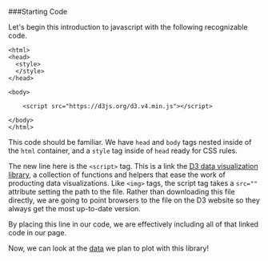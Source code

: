 ###Starting Code

Let's begin this introduction to javascript with the following recognizable code.

```
<html>
<head>
  <style> 
  </style>
</head>

<body>

	<script src="https://d3js.org/d3.v4.min.js"></script>
  
</body>
</html>

```

This code should be familiar. We have `head` and `body` tags nested inside of the `html` container, and a `style` tag inside of `head` ready for CSS rules.

The new line here is the `<script>` tag. This is a link the [D3 data visualization library](http://www.d3js.org), a collection of functions and helpers that ease the work of producting data visualizations. Like `<img>` tags, the script tag takes a `src=""` attribute setting the path to the file. Rather than downloading this file directly, we are going to point browsers to the file on the D3 website so they always get the most up-to-date version.

By placing this line in our code, we are effectively including all of that linked code in our page.

Now, we can look at the [data](dataset.md) we plan to plot with this library!

